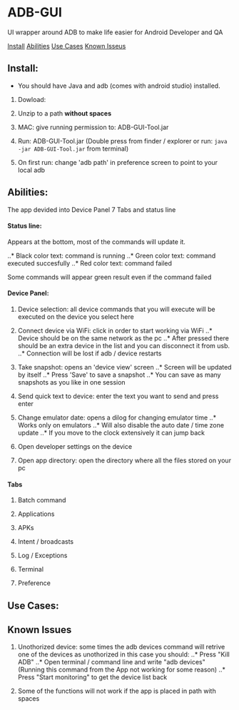 # ADB-GUI
UI wrapper around ADB to make life easier for Android Developer and QA

[Install](https://github.com/yapplications/ADB-GUI/new/master?readme=1#install)
[Abilities](https://github.com/yapplications/ADB-GUI/new/master?readme=1#abilities)
[Use Cases](https://github.com/yapplications/ADB-GUI/new/master?readme=1#use-cases)
[Known Isseus](https://github.com/yapplications/ADB-GUI/new/master?readme=1#known-issues)

## Install:

* You should have Java and adb (comes with android studio) installed.

1. Dowload: 

2. Unzip to a path **without spaces**  

3. MAC: give running permission to: ADB-GUI-Tool.jar

4. Run: ADB-GUI-Tool.jar (Double press from finder / explorer or run: `java -jar ADB-GUI-Tool.jar` from terminal)

5. On first run: change 'adb path' in preference screen to point to your local adb

## Abilities:

The app devided into Device Panel 7 Tabs and status line

#### Status line:

Appears at the bottom, most of the commands will update it.

..* Black color text: command is running
..* Green color text: command executed succesfully
..* Red   color text: command failed

Some commands will appear green result even if the command failed

#### Device Panel:

1. Device selection: all device commands that you will execute will be executed on the device you select here

2. Connect device via WiFi: click in order to start working via WiFi
..* Device should be on the same network as the pc
..* After pressed there should be an extra device in the list and you can disconnect it from usb.
..* Connection will be lost if adb / device restarts

3. Take snapshot: opens an 'device view' screen
..* Screen will be updated by itself
..* Press 'Save' to save a snapshot
..* You can save as many snapshots as you like in one session

4. Send quick text to device: enter the text you want to send and press enter

5. Change emulator date: opens a dilog for changing emulator time
..* Works only on emulators
..* Will also disable the auto date / time zone update
..* If you move to the clock extensively it can jump back

6. Open developer settings on the device

7. Open app directory: open the directory where all the files stored on your pc

#### Tabs

1. Batch command

2. Applications

3. APKs

4. Intent / broadcasts

5. Log / Exceptions

6. Terminal

7. Preference


## Use Cases:

## Known Issues

1. Unothorized device: some times the adb devices command will retrive one of the devices as unothorized in this case you should:
..* Press "Kill ADB"
..* Open terminal / command line and write "adb devices" (Running this command from the App not working for some reason)
..* Press "Start monitoring" to get the device list back

2. Some of the functions will not work if the app is placed in path with spaces
